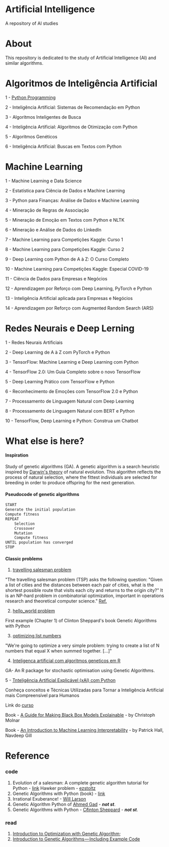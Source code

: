 # Artificial Intelligence

A repository of AI studies

# About

This repository is dedicated to the study of Artificial Intelligence (AI) and similar algorithms.

# Algoritmos de Inteligência Artificial

1 - [Python Programming](https://github.com/renatogcruz/python/tree/master/python_guia_IAexpert)  

2 - Inteligência Artificial: Sistemas de Recomendação em Python 

3 - Algoritmos Inteligentes de Busca                            

4 - Inteligência Artificial: Algoritmos de Otimização com Python

5 - Algoritmos Genéticos                                        

6 - Inteligência Artificial: Buscas em Textos com Python       


#  Machine Learning 

1 - Machine Learning e Data Science                             

2 - Estatística para Ciência de Dados e Machine Learning 

3 - Python para Finanças: Análise de Dados e Machine Learning 

4 - Mineração de Regras de Associação

5 - Mineração de Emoção em Textos com Python e NLTK 

6 - Mineração e Análise de Dados do LinkedIn 

7 - Machine Learning para Competições Kaggle: Curso 1 

8 - Machine Learning para Competições Kaggle: Curso 2

9 - Deep Learning com Python de A à Z: O Curso Completo  

10 - Machine Learning para Competições Kaggle: Especial COVID-19

11 - Ciência de Dados para Empresas e Negócios

12 - Aprendizagem por Reforço com Deep Learning, PyTorch e Python

13 - Inteligência Artificial aplicada para Empresas e Negócios

14 - Aprendizagem por Reforço com Augmented Random Search (ARS)


# Redes Neurais e Deep Lerning

1 - Redes Neurais Artificiais   

2 - Deep Learning de A à Z com PyTorch e Python 

3 - TensorFlow: Machine Learning e Deep Learning com Python 

4 - TensorFlow 2.0: Um Guia Completo sobre o novo TensorFlow 

5 - Deep Learning Prático com TensorFlow e Python 

6 - Reconhecimento de Emoções com TensorFlow 2.0 e Python 

7 - Processamento de Linguagem Natural com Deep Learning 

8 - Processamento de Linguagem Natural com BERT e Python

10 - TensorFlow, Deep Learning e Python: Construa um Chatbot 


# What else is here?

#### Inspiration

Study of genetic algorithms (GA). A genetic algorithm is a search heuristic inspired by [Darwin's theory](https://en.wikipedia.org/wiki/Evolution) of natural evolution. This algorithm reflects the process of natural selection, where the fittest individuals are selected for breeding in order to produce offspring for the next generation.

#### Pseudocode of genetic algorithms

```python
START
Generate the initial population
Compute fitness
REPEAT
    Selection
    Crossover
    Mutation
    Compute fitness
UNTIL population has converged
STOP
```
#### Classic problems

1. [travelling salesman problem](https://github.com/renatogcruz/Evolutionary-computing/tree/master/ga_examples/hawker_problem)

"The travelling salesman problem (TSP) asks the following question: "Given a list of cities and the distances between each pair of cities, what is the shortest possible route that visits each city and returns to the origin city?" It is an NP-hard problem in combinatorial optimization, important in operations research and theoretical computer science." [Ref.](https://en.wikipedia.org/wiki/Travelling_salesman_problem)

2. [hello_world problem](https://github.com/renatogcruz/Evolutionary-computing/tree/master/ga_examples/hello_world)

First example (Chapter 1) of Clinton Sheppard's book Genetic Algorithms with Python

3. [optimizing list numbers](https://lethain.com/genetic-algorithms-cool-name-damn-simple/)

"We're going to optimize a very simple problem: trying to create a list of N numbers that equal X when summed together. [...]" 

4. [Inteligenca artificial com algoritmos geneticos em R](https://github.com/renatogcruz/R/tree/main/Inteligenca_artificial_com_algoritmos_geneticos_em_R)

GA- An R package for stochastic optimisation using Genetic Algorithms.

5 - [Tnteligência Artificial Explicável (xAI) com Python](https://github.com/renatogcruz/python/tree/master/inteligencia_artifical_explicavel)

Conheça conceitos e Técnicas Utilizadas para Tornar a Inteligência Artificial mais Compreensível para Humanos

Link do [curso](https://www.udemy.com/course/inteligencia-artificial-explicavel/)

Book - [A Guide for Making Black Box Models Explainable](https://christophm.github.io/interpretable-ml-book/) - by Christoph Molnar

Book - [An Introduction to Machine Learning Interpretability](https://www.oreilly.com/library/view/an-introduction-to/9781098115487/) - by Patrick Hall, Navdeep Gill


# Reference

### code
1. Evolution of a salesman: A complete genetic algorithm tutorial for Python - [link](https://towardsdatascience.com/evolution-of-a-salesman-a-complete-genetic-algorithm-tutorial-for-python-6fe5d2b3ca35)
Hawker problem - [ezstoltz](https://github.com/ezstoltz/genetic-algorithm/blob/master/genetic_algorithm_TSP.ipynb)
2. Genetic Algorithms with Python (book) - [link](https://www.amazon.com/Genetic-Algorithms-Python-Clinton-Sheppard/dp/1540324001)
3. Irrational Exuberance! - [Will Larson](https://lethain.com/genetic-algorithms-cool-name-damn-simple/)
4. Genetic Algorithm Python of [Ahmed Gad](https://github.com/ahmedfgad/GeneticAlgorithmPython) - ***not st***.
5. Genetic Algorithms with Python - [Cℓinton Sheppard](https://github.com/handcraftsman/GeneticAlgorithmsWithPython) - ***not st***.

### read
1. [Introduction to Optimization with Genetic Algorithm](https://towardsdatascience.com/introduction-to-optimization-with-genetic-algorithm-2f5001d9964b);
2. [Introduction to Genetic Algorithms — Including Example Code](https://towardsdatascience.com/introduction-to-genetic-algorithms-including-example-code-e396e98d8bf3)
